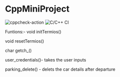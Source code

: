 # CppMiniProject

![cppcheck-action](https://github.com/99002480/CppMiniProject/workflows/cppcheck-action/badge.svg)
![C/C++ CI](https://github.com/99002480/CppMiniProject/workflows/C/C++%20CI/badge.svg)


Funtions:-
void initTermios()


void resetTermios()


char getch_()


user_credentials()- takes the user inputs

parking_delete() - delets the car details after departure
